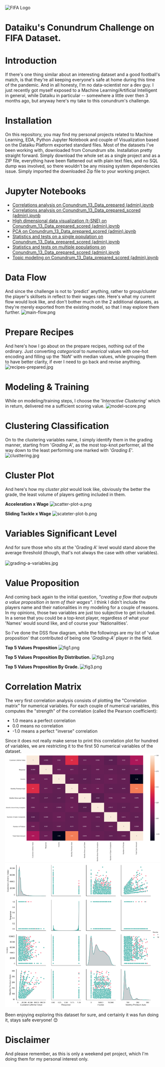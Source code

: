![FIFA Logo](/images/fifa.png)

# Dataiku's Conundrum Challenge on FIFA Dataset.

# Introduction
If there's one thing similar about an interesting dataset and a good football's match, is that they're all keeping everyone's safe at home during this time of the pandemic. And in all honesty, I'm no data-scientist nor a dev guy. I just recently got myself exposed to a Machine Learning/Artificial Intelligent in general, while Dataiku in particular -- somewhere a little over then 3 months ago, but anyway here's my take to this conundrum's challenge.

# Installation
On this repository, you may find my personal projects related to Machine Learning, EDA, Python Jupyter Notebook and couple of Visualization based on the Dataiku Platform exported standard files. Most of the datasets I've been working with, downloaded from Conundrum site. Installation pretty straight forward. Simply download the whole set as a single project and as a ZIP file, everything have been flattened out with plain text files, and no SQL dump was involved, so there wouldn't be any missing system dependencies issue. Simply imported the downloaded Zip file to your working project.

# Jupyter Notebooks
- [Correlations analysis on Conundrum_13_Data_prepared (admin).ipynb](https://github.com/leonism/dataiku-FIFA/blob/master/ipython_notebooks/Correlations%20analysis%20on%20Conundrum_13_Data_prepared%20(admin).ipynb) 
- [Correlations analysis on Conundrum_13_Data_prepared_scored (admin).ipynb](https://github.com/leonism/dataiku-FIFA/blob/master/ipython_notebooks/Correlations%20analysis%20on%20Conundrum_13_Data_prepared_scored%20(admin).ipynb) 
- [High dimensional data visualization (t-SNE) on Conundrum_13_Data_prepared_scored (admin).ipynb](https://github.com/leonism/dataiku-FIFA/blob/master/ipython_notebooks/High%20dimensional%20data%20visualization%20(t-SNE)%20on%20Conundrum_13_Data_prepared_scored%20(admin).ipynb)
- [PCA on Conundrum_13_Data_prepared_scored (admin).ipynb](https://github.com/leonism/dataiku-FIFA/blob/master/ipython_notebooks/PCA%20on%20Conundrum_13_Data_prepared_scored%20(admin).ipynb)
- [Statistics and tests on a single population on Conundrum_13_Data_prepared_scored (admin).ipynb](https://github.com/leonism/dataiku-FIFA/blob/master/ipython_notebooks/Statistics%20and%20tests%20on%20a%20single%20population%20on%20Conundrum_13_Data_prepared_scored%20(admin).ipynb)
- [Statistics and tests on multiple populations on Conundrum_13_Data_prepared_scored (admin).ipynb](https://github.com/leonism/dataiku-FIFA/blob/master/ipython_notebooks/Statistics%20and%20tests%20on%20multiple%20populations%20on%20Conundrum_13_Data_prepared_scored%20(admin).ipynb)
- [Topic modeling on Conundrum_13_Data_prepared_scored (admin).ipynb](https://github.com/leonism/dataiku-FIFA/blob/master/ipython_notebooks/Topic%20modeling%20on%20Conundrum_13_Data_prepared_scored%20(admin).ipynb)

# Data Flow
And since the challenge is not to 'predict' anything, rather to group/cluster the player's skillsets in reflect to their wages rate. Here's what my current flow would look like, and don't bother much on the 2 additional datasets, as they're merely exported from the existing model, so that I may explore them further.
![main-flow.png](/images/main-flow.png)

# Prepare Recipes
And here's how I go about on the prepare recipes, nothing out of the ordinary. Just converting *categorical* to *numerical* values with one-hot encoding and filling up the *'NaN'* with median values, while grouping them to have better clarity, if ever I need to go back and revise anything.
![recipes-prepared.jpg](/images/recipes-prepared.jpg)

# Modeling & Training 
While on modeling/training steps, I choose the '_Interactive Clustering_' which in return, delivered me a sufficient scoring value.
![model-score.png](/images/model-score.png)


# Clustering Classification
On to the clustering variables name, I simply identify them in the grading manner, starting from '_Grading A_', as the most top-knot performer, all the way down to the least performing one marked with '_Grading E_'.
![clusttering.jpg](/images/clusttering.jpg)


# Cluster Plot
And here's how my _cluster plot_ would look like, obviously the better the grade, the least volume of players getting included in them.

**Acceleration x Wage**
![scatter-plot-a.png](/images/scatter-plot-a.png)

**Sliding Tackle x Wage**
![scateter-plot-b.png](/images/scateter-plot-b.png)

# Variables Significant Level
And for sure those who sits at the 'Grading A' level would stand above the average threshold (though, that's not always the case with other variables).<br /><br />
![grading-a-variables.jpg](/images/grading-a-variables.jpg)


# Value Proposition
And coming back again to the initial question,  _"creating a flow that outputs a value proposition in term of their wages"_. I think I didn't include the players name and their nationalities in my modeling for a couple of reasons. In my opinions, those two variables are just too subjective to get included. In a sense that you could be a top-knot player, regardless of what your 'Names' would sound like, and of course your 'Nationalities'.

So I've done the DSS flow diagram, while the followings are my list of 'value proposition' that contributed of being one '_Grading-A_' player in the field.

**Top 5 Values Proposition**
![fig1.png](/images/fig1.png)

**Top 5 Values Proposition By Distribution.**
![fig3.png](/images/fig2.png)

**Top 5 Values Proposition By Grade.**
![fig3.png](/images/fig3.png)

# Correlation Matrix

The very first correlation analysis consists of plotting the "Correlation matrix" for numerical variables. For each couple of numerical variables, this computes the "strength" of the correlation (called the Pearson coefficient):

- 1.0 means a perfect correlation
- 0.0 means no correlation
- -1.0 means a perfect "inverse" correlation

Since it does not really make sense to print this correlation plot for hundred of variables, we are restricting it to the first 50 numerical variables of the dataset.
![download-1.png](/images/download-1.png)
![download.png](/images/download.png)


Been enjoying exploring this dataset for sure, and certainly it was fun doing it, stays safe everyone! 😊


# Disclaimer
And please remember, as this is only a weekend pet project, which I'm doing them for my personal interest only.